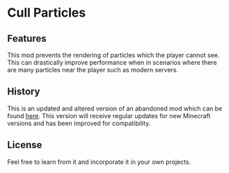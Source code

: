 # Cull Particles

## Features

This mod prevents the rendering of particles which the player cannot see. This can drastically improve performance when in scenarios where there are many particles near the player such as modern servers.

## History

This is an updated and altered version of an abandoned mod which can be found [here](https://github.com/Tfarcenim/CullParticlesFabric). This version will receive regular updates for new Minecraft versions and has been improved for compatibility.

## License

Feel free to learn from it and incorporate it in your own projects.
